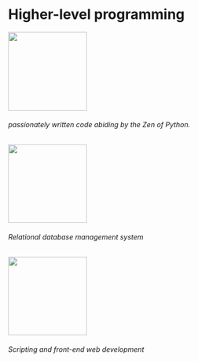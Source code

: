 # Higher-level programming

<img src="https://upload.wikimedia.org/wikipedia/commons/thumb/0/0a/Python.svg/1200px-Python.svg.png" width="160" height=auto />

###### passionately written code abiding by the Zen of Python.

<img src="https://download.logo.wine/logo/MySQL/MySQL-Logo.wine.png" width="160" height=auto />

###### Relational database management system

<img src="https://www.computerhope.com/jargon/j/javascript.png" width ="160" height=auto />

###### Scripting and front-end web development
